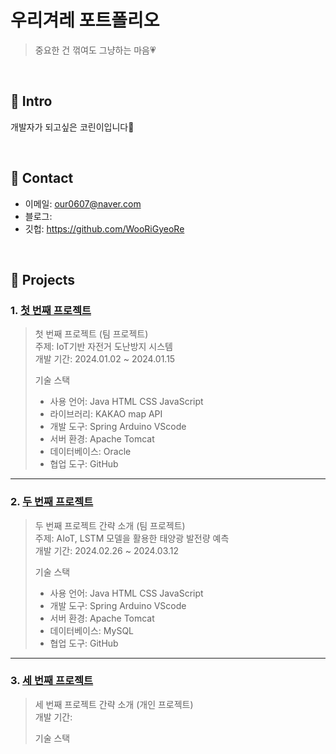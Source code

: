 # 우리겨레 포트폴리오
>중요한 건 꺾여도 그냥하는 마음💗
</br>

## :pushpin: Intro
개발자가 되고싶은 코린이입니다🙂

</br>

## :pushpin: Contact
- 이메일: our0607@naver.com
- 블로그: 
- 깃헙: https://github.com/WooRiGyeoRe

</br>

## :pushpin: Projects
### 1. [첫 번째 프로젝트](https://github.com/2023-SMHRD-KDT-IOT-4/Repo)
>첫 번째 프로젝트 (팀 프로젝트)  
>주제: IoT기반 자전거 도난방지 시스템  
>개발 기간: 2024.01.02 ~ 2024.01.15  
>  
>기술 스택
>- 사용 언어: Java HTML CSS JavaScript
>- 라이브러리: KAKAO map API
>- 개발 도구: Spring Arduino VScode
>- 서버 환경: Apache Tomcat
>- 데이터베이스: Oracle
>- 협업 도구: GitHub

---

### 2. [두 번째 프로젝트](https://github.com/2023-SMHRD-KDT-IOT-4/renewen)
>두 번째 프로젝트 간략 소개 (팀 프로젝트)  
>주제: AIoT, LSTM 모델을 활용한 태양광 발전량 예측  
>개발 기간: 2024.02.26 ~ 2024.03.12 
>  
>기술 스택  
>- 사용 언어: Java HTML CSS JavaScript
>- 개발 도구: Spring Arduino VScode
>- 서버 환경: Apache Tomcat
>- 데이터베이스: MySQL
>- 협업 도구: GitHub

---

### 3. [세 번째 프로젝트]( )
>세 번째 프로젝트 간략 소개  (개인 프로젝트)  
>개발 기간:  
>  
>기술 스택 
